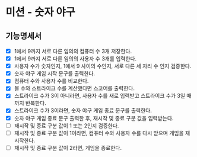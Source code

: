 # 미션 - 숫자 야구

## 기능명세서

- [x] 1에서 9까지 서로 다른 임의의 컴퓨터 수 3개 저장한다.
- [x] 1에서 9까지 서로 다른 임의의 사용자 수 3개를 입력한다.
- [x] 사용자 수가 숫자인지, 1에서 9 사이의 수인지, 서로 다른 세 자리 수 인지 검증한다.
- [x] 숫자 야구 게임 시작 문구를 출력한다.
- [x] 컴퓨터 수와 사용자 수를 비교한다.
- [x] 볼 수와 스트라이크 수를 계산했다면 스코어를 출력한다.
- [x] 스트라이크 수가 3이 아니라면, 사용자 수를 새로 입력받고 스트라이크 수가 3일 때까지 반복한다.
- [x] 스트라이크 수가 3이라면, 숫자 야구 게임 종료 문구를 출력한다.
- [x] 숫자 야구 게임 종료 문구 출력한 후, 재시작 및 종료 구분 값을 입력받는다.
- [ ] 재시작 및 종료 구분 값이 1 또는 2인지 검증한다.
- [ ] 재시작 및 종료 구분 값이 1이라면, 컴퓨터 수와 사용자 수를 다시 받으며 게임을 재시작한다.
- [ ] 재시작 및 종료 구분 값이 2라면, 게임을 종료한다.
